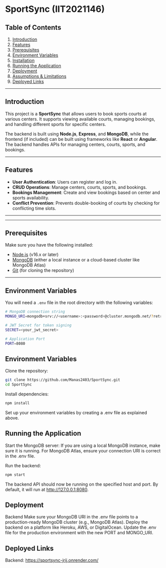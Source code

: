 # SportSync (IIT2021146)


## Table of Contents
1. [Introduction](#introduction)
2. [Features](#features)
3. [Prerequisites](#prerequisites)
4. [Environment Variables](#environment-variables)
5. [Installation](#installation)
6. [Running the Application](#running-the-application)
7. [Deployment](#deployment)
8. [Assumptions & Limitations](#assumptions--limitations)
9. [Deployed Links](#deployed-links)

---

## Introduction
This project is a **SportSync** that allows users to book sports courts at various centers. It supports viewing available courts, managing bookings, and handling different sports for specific centers.

The backend is built using **Node.js**, **Express**, and **MongoDB**, while the frontend (if included) can be built using frameworks like **React** or **Angular**. The backend handles APIs for managing centers, courts, sports, and bookings.

---

## Features
- **User Authentication**: Users can register and log in.
- **CRUD Operations**: Manage centers, courts, sports, and bookings.
- **Bookings Management**: Create and view bookings based on center and sports availability.
- **Conflict Prevention**: Prevents double-booking of courts by checking for conflicting time slots.

---

---

## Prerequisites
Make sure you have the following installed:
- [Node.js](https://nodejs.org/) (v16.x or later)
- [MongoDB](https://www.mongodb.com/) (either a local instance or a cloud-based cluster like MongoDB Atlas)
- [Git](https://git-scm.com/) (for cloning the repository)

---

## Environment Variables
You will need a `.env` file in the root directory with the following variables:

```bash
# MongoDB connection string
MONGO_URI=mongodb+srv://<username>:<password>@cluster.mongodb.net/?retryWrites=true&w=majority

# JWT Secret for token signing
SECRET=<your_jwt_secret>

# Application Port
PORT=8080
```

## Environment Variables
Clone the repository:

```bash
git clone https://github.com/Manas2403/SportSync.git
cd SportSync
```
Install dependencies:

```bash
npm install
```
Set up your environment variables by creating a .env file as explained above.



## Running the Application
Start the MongoDB server: If you are using a local MongoDB instance, make sure it is running. For MongoDB Atlas, ensure your connection URI is correct in the .env file.

Run the backend:

```bash
npm start
```
The backend API should now be running on the specified host and port. By default, it will run at http://127.0.0.1:8080.



## Deployment
Backend
Make sure your MongoDB URI in the .env file points to a production-ready MongoDB cluster (e.g., MongoDB Atlas).
Deploy the backend on a platform like Heroku, AWS, or DigitalOcean.
Update the .env file for the production environment with the new PORT and MONGO_URI.





## Deployed Links
Backend: https://sportsync-jrij.onrender.com/
